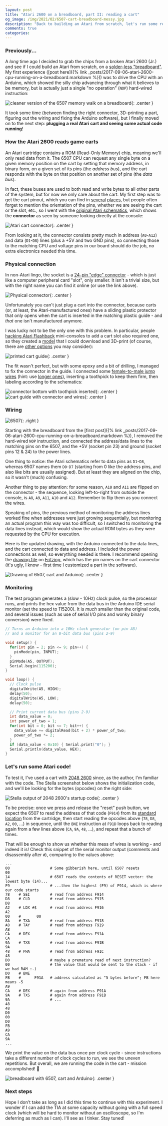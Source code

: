 ```yaml
---
layout: post
title: "Atari 2600 on a breadboard, part II: reading a cart"
og_image: /img/2021/02/6507-cart-breadboard-messy.jpg
description: "Back to building an Atari from scratch, let's run some real code - direct from a cartridge!"
comments: true
categories:
---
```


### Previously...

A _long_ time ago I decided to grab the chips from a broken Atari 2600 (Jr.) and see if I could build an Atari from scratch, on a [solder-less "breadboard"](https://www.youtube.com/watch?v=mE33WpRWrXs). My first experience ([post here]({% link _posts/2017-09-06-atari-2600-cpu-running-on-a-breadboard.markdown %})) was to drive the CPU with an Arduino, which showed the silly chip advancing through what it believes to be memory, but is actually just a single "no operation" (`NOP`) hard-wired instruction:

![cleaner version of the 6507 memory walk on a breadboard](/img/2021/02/6507-nop.jpg){: .center }

It took some time (between finding the right connector, 3D-printing a part, figuring out the wiring and fixing the Arduino software), but I finally moved on to the next step: **plugging a real Atari cart and seeing some actual code running**!

<!--more-->

### How the Atari 2600 reads game carts

An Atari cartridge contains a ROM (Read-Only Memory) chip, meaning we'll only read data from it. The 6507 CPU can request any single byte on a given memory position on the cart by setting that memory address, in binary form, on a given set of its pins (the _address bus_), and the cart responds with the byte on that position on another set of pins (the _data bus_).

In fact, these buses are used to both read and write bytes to all other parts of the system, but for now we only care about the cart. My first step was to get the cart pinout, which you can find in [several](https://old.pinouts.ru/Motherboard/AtariCartridge_pinout.shtml) [places](https://atariage.com/forums/topic/185932-my-2600-cart-dumper/), but people often forget to mention the orientation of the pins, whether we are seeing the cart or the slot, etc., so I went with the [original Atari schematics](https://atariage.com/2600/archives/schematics/), which shows the **connector** as seen by someone looking directly at the console:

![Atari cart connector](/img/2021/02/cart-connector-schematics.png){: .center }

From looking at it, the connector consists pretty much in address (`A0`-`A12`) and data (`D1`-`D8`) lines (plus a +5V and two GND pins), so connecting those to the matching CPU and voltage pins in our board should do the job, no extra electronics needed this time.

### Physical connection

In non-Atari lingo, the socket is a [24-pin "edge" connector](https://www.digikey.ca/en/products/detail/sullins-connector-solutions/EBC12DCWN/927256) - which is just like a computer peripheral card "slot", only smaller. It isn't a trivial size, but with the right name you can find it online (or use the link above).

![Physical connector](/img/2021/02/connector.jpg){: .center }

Unfortunately you can't just plug a cart into the connector, because carts (or, at least, the Atari-manufactured ones) have a sliding plastic protector that only opens when the cart is inserted in the matching plastic guide - and *that* one isn't manufactured anymore.

I was lucky not to be the only one with this problem. In particular, people [hacking Atari Flashback](http://www.atarimuseum.com/fb2hacks/) mini-consoles to add a cart slot also required one, so they created a [model](https://www.thingiverse.com/thing:292341) that I could download and 3D-print (of course, there are [other options](https://hackaday.io/project/113217-atari2600-cartridge-reader) you may consider):

![printed cart guide](/img/2021/02/cart-guide.jpg){: .center }

The fit wasn't perfect, but with some epoxy and a bit of drilling, I managed to fix the connector in the guide. I connected some [female-to-male jump wires](https://www.dx.com/p/diy-male-to-female-dupont-breadboard-jumper-wires-black-multi-color-40-pcs-10cm-2045521.html#.YCilgOBybUI) (hint: use [longer ones](https://www.dx.com/p/male-to-female-dupont-breadboard-jumper-wires-for-arduino-40-piece-pack-20cm-length-2017096.html#.YCilt-BybUI)), inserting a toothpick to keep them firm, then labeling according to the schematics:

![connector bottom with toothpick inserted](/img/2021/02/connector-bottom.jpg){: .center }
![cart guide with connector and wires](/img/2021/02/cart-guide-with-connector-and-wires.jpg){: .center }

### Wiring

![6507](/img/2021/02/6507.gif){: .right }

Starting with the breadboard from the [first post]({% link _posts/2017-09-06-atari-2600-cpu-running-on-a-breadboard.markdown %}), I removed the hard-wired `NOP` instruction, and connected the address/data lines to the matching pins on the 6507, and the +5V (socket pin 23) and ground (socket pins 12 & 24) to the power lines.

One thing to notice: the Atari schematics refer to data pins as `D1`-`D8`, whereas 6507 names them `D0`-`D7` (starting from 0 like the address pins, and also like bits are usually assigned). But at least they are aligned on the chip, so it wasn't (much) confusing.

Another thing to pay attention: for some reason, `A10` and `A11` are flipped on the connector - the sequence, looking left-to-right from outside the console, is `A8`, `A9`, `A11`, `A10` and `A12`. Remember to flip them as you connect the wires.

Speaking of pins, the previous method of monitoring the address lines worked fine when addresses were just growing sequentially, but monitoring an actual program this way was too difficult, so I switched to monitoring the data lines instead, which would show the actual ROM bytes as they were requested by the CPU for execution.

Here is the updated drawing, with the Arduino connected to the data lines, and the cart connected to data and address. I included the power connections as well, so everything needed is there. I recommend opening the [drawing file](/img/2021/02/6507-and-cart.fzz/) on [Fritzing](https://fritzing.org/), which has the pin names on the cart connector (it's ugly, I know - first time I customized a part in the software).

![Drawing of 6507, cart and Arduino](/img/2021/02/6507-and-cart_bb.png){: .center }

### Monitoring

The test program generates a (slow - 10Hz) clock pulse, so the processor runs, and prints the hex value from the data bus in the Arduino IDE serial monitor (set the speed to 115200). It is _much_ smaller than the original code, and several issues (such as use of serial I/O pins and wonky binary conversion) were fixed.

```c
// Turns an Arduino into a 10Hz clock generator (on pin A5)
// and a monitor for an 8-bit data bus (pins 2-9)

void setup() {
  for(int pin = 2; pin <= 9; pin++) {
    pinMode(pin, INPUT);
  }
  pinMode(A5, OUTPUT);
  Serial.begin(115200);
}

void loop() {
  // Clock pulse
  digitalWrite(A5, HIGH);
  delay(50);
  digitalWrite(A5, LOW);
  delay(50);

  // Print current data bus (pins 2-9)
  int data_value = 0;
  int power_of_two = 1;
  for(int bit = 0; bit <= 7; bit++) {
    data_value += digitalRead(bit + 2) * power_of_two;
    power_of_two *= 2;
  }
  if (data_value < 0x10) { Serial.print("0"); }
  Serial.println(data_value, HEX);
}
```

### Let's run some Atari code!

To test it, I've used a cart with [2048 2600](https://github.com/chesterbr/2048-2600) since, as the author, I'm familiar with the code. The Stella screenshot below shows the initialization code, and we'll be looking for the bytes (opcodes) on the right side:

![Stella output of 2048 2600's startup code](/img/2021/02/stella-output.png){: .center }

To be precise: once we press and release the "reset" push button, we expect the 6507 to read the address of that code (`F914`) from its [standard location](https://www.pagetable.com/?p=410) from the cartridge, then start reading the opcodes above (`78`, `D8`, `A2`, `00`, ...) in sequence, until the `BNE` instruction at `F91D` loops back to reading again from a few lines above (`CA`, `9A`, `48`, ...), and repeat that a bunch of times.

That will be enough to show us whether this mess of wires is working - and indeed it is! Check this snippet of the serial monitor output (comments and disassembly after `#`), comparing to the values above:

```shell
...
00                  # Some gibberish here, until 6507 resets
00
14                  # 6507 reads the contents of RESET vector: the lowest byte (14)...
F9                  # ...then the highest (F9) of F914, which is where our code starts
78    # SEI         # read from address F914
D8    # CLD         # read from address F915
D8
A2    # LDX #$      # read from address F916
A2
00    #       00
8A    # TXA         # read from address F918
A8    # TAY         # read from address F919
A8
CA    # DEX         # read from address F91A
CA
9A    # TXS         # read from address F91B
9A
48    # PHA         # read from address F91C
48
D0                  # maybe a premature read of next instruction?
00                  # the value that would be sent to the stack - if we had RAM :-)
D0    # BNE
FB    #      F91A   # address calculated as "5 bytes before"; FB here means -5
A9
CA    # DEX         # again from address F91A
9A    # TXS         # again from address F91B
9A                  # ...
48
48
D0
00
D0
FB
A9
CA
9A
...
```
We print the value on the data bus once per clock cycle - since instructions take a different number of clock cycles to run, we see the uneven repetitions. But overall, we are running the code in the cart - mission accomplished! 🎉

![breadboard with 6507, cart and Arduino](/img/2021/02/6507-cart-breadboard-messy.jpg){: .center }

### Next steps

Hope I don't take as long as I did this time to continue with this experiment. I wonder if I can add the TIA at some capacity without going with a full speed clock (which will be hard to monitor without an oscilloscope, so I'm deferring as much as I can). I'll see as I tinker. Stay tuned!
